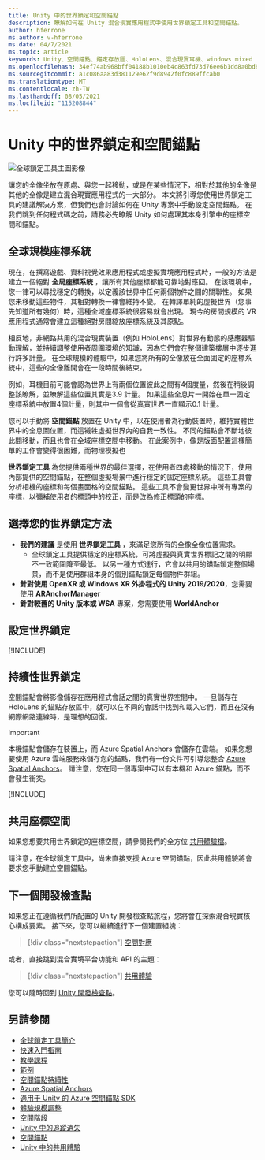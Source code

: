 ```yaml
---
title: Unity 中的世界鎖定和空間錨點
description: 瞭解如何在 Unity 混合現實應用程式中使用世界鎖定工具和空間錨點。
author: hferrone
ms.author: v-hferrone
ms.date: 04/7/2021
ms.topic: article
keywords: Unity、空間錨點、錨定存放區、HoloLens、混合現實耳機、windows mixed reality 耳機、虛擬實境耳機、全球鎖定工具、全像影像
ms.openlocfilehash: 34ef74ab968bff04188b1010eb4c863fd73d76ee6b1dd8a0bd89c7d4232a2be9
ms.sourcegitcommit: a1c086aa83d381129e62f9d8942f0fc889ffcab0
ms.translationtype: MT
ms.contentlocale: zh-TW
ms.lasthandoff: 08/05/2021
ms.locfileid: "115208844"
---
```

# <a name="world-locking-and-spatial-anchors-in-unity"></a>Unity 中的世界鎖定和空間錨點

![全球鎖定工具主圖影像](images/wlt-img-01.jpeg)

讓您的全像坐放在原處、與您一起移動，或是在某些情況下，相對於其他的全像是其他的全像是建立混合現實應用程式的一大部分。 本文將引導您使用世界鎖定工具的建議解決方案，但我們也會討論如何在 Unity 專案中手動設定空間錨點。 在我們跳到任何程式碼之前，請務必先瞭解 Unity 如何處理其本身引擎中的座標空間和錨點。

## <a name="world-scale-coordinate-systems"></a>全球規模座標系統

現在，在撰寫遊戲、資料視覺效果應用程式或虛擬實境應用程式時，一般的方法是建立一個絕對 **全局座標系統** ，讓所有其他座標都能可靠地對應回。 在該環境中，您一律可以尋找穩定的轉換，以定義該世界中任何兩個物件之間的關聯性。 如果您未移動這些物件，其相對轉換一律會維持不變。 在轉譯單純的虛擬世界（您事先知道所有幾何）時，這種全域座標系統很容易就會出現。 現今的房間規模的 VR 應用程式通常會建立這種絕對房間縮放座標系統及其原點。

相反地，非網路共用的混合現實裝置（例如 HoloLens）對世界有動態的感應器驅動理解，並持續調整使用者周圍環境的知識，因為它們會在整個建築樓層中逐步進行許多計量。 在全球規模的體驗中，如果您將所有的全像放在全面固定的座標系統中，這些的全像離開會在一段時間後結束。

例如，耳機目前可能會認為世界上有兩個位置彼此之間有4個度量，然後在稍後調整該瞭解，並瞭解這些位置其實是3.9 計量。 如果這些全息片一開始在單一固定座標系統中放置4個計量，則其中一個會從真實世界一直顯示0.1 計量。

您可以手動將 **空間錨點** 放置在 Unity 中，以在使用者為行動裝置時，維持實體世界中的全息圖位置，而這犧牲虛擬世界內的自我一致性。 不同的錨點會不斷地彼此間移動，而且也會在全域座標空間中移動。 在此案例中，像是版面配置這樣簡單的工作會變得很困難，而物理模擬也

**世界鎖定工具** 為您提供兩種世界的最佳選擇，在使用者四處移動的情況下，使用內部提供的空間錨點，在整個虛擬場景中進行穩定的固定座標系統。 這些工具會分析相機的座標和每個畫面格的空間錨點。 這些工具不會變更世界中所有專案的座標，以彌補使用者的標頭中的校正，而是改為修正標頭的座標。

## <a name="choosing-your-world-locking-approach"></a>選擇您的世界鎖定方法

* **我們的建議** 是使用 **世界鎖定工具** ，來滿足您所有的全像全像位置需求。 
    * 全球鎖定工具提供穩定的座標系統，可將虛擬與真實世界標記之間的明顯不一致範圍降至最低。 以另一種方式進行，它會以共用的錨點鎖定整個場景，而不是使用群組本身的個別錨點鎖定每個物件群組。
* **針對使用 OpenXR 或 Windows XR 外掛程式的 Unity 2019/2020**，您需要使用 **ARAnchorManager**
* **針對較舊的 Unity 版本或 WSA** 專案，您需要使用 **WorldAnchor**

## <a name="setting-up-world-locking"></a>設定世界鎖定 

[!INCLUDE[](includes/world-locking/world-locking-setup.md)]

## <a name="persistent-world-locking"></a>持續性世界鎖定

空間錨點會將影像儲存在應用程式會話之間的真實世界空間中。 一旦儲存在 HoloLens 的錨點存放區中，就可以在不同的會話中找到和載入它們，而且在沒有網際網路連線時，是理想的回復。

> [!IMPORTANT]
> 本機錨點會儲存在裝置上，而 Azure Spatial Anchors 會儲存在雲端。 如果您想要使用 Azure 雲端服務來儲存您的錨點，我們有一份文件可引導您整合 [Azure Spatial Anchors](../mixed-reality-cloud-services.md#azure-spatial-anchors)。 請注意，您在同一個專案中可以有本機和 Azure 錨點，而不會發生衝突。

[!INCLUDE[](includes/world-locking/world-locking-persistence.md)]

## <a name="sharing-coordinate-spaces"></a>共用座標空間 

如果您想要共用世界鎖定的座標空間，請參閱我們的全方位 [共用體驗檔](shared-experiences-in-unity.md)。

請注意，在全球鎖定工具中，尚未直接支援 Azure 空間錨點，因此共用體驗將會要求您手動建立空間錨點。

## <a name="next-development-checkpoint"></a>下一個開發檢查點

如果您正在遵循我們所配置的 Unity 開發檢查點旅程，您將會在探索混合現實核心構成要素。 接下來，您可以繼續進行下一個建置組塊：

> [!div class="nextstepaction"]
> [空間對應](spatial-mapping-in-unity.md)

或者，直接跳到混合實境平台功能和 API 的主題：

> [!div class="nextstepaction"]
> [共用體驗](shared-experiences-in-unity.md)

您可以隨時回到 [Unity 開發檢查點](unity-development-overview.md#2-core-building-blocks)。

## <a name="see-also"></a>另請參閱
* [全球鎖定工具簡介](https://microsoft.github.io/MixedReality-WorldLockingTools-Unity/DocGen/Documentation/IntroFAQ.html)
* [快速入門指南](https://microsoft.github.io/MixedReality-WorldLockingTools-Unity/DocGen/Documentation/HowTos/QuickStart.html)
* [教學課程](https://microsoft.github.io/MixedReality-WorldLockingTools-Samples/Tutorial/01_Minimal/01_Minimal.html)
* [範例](https://microsoft.github.io/MixedReality-WorldLockingTools-Unity/DocGen/Documentation/HowTos/SampleApplications.html)
* [空間錨點持續性](../../design/coordinate-systems.md#spatial-anchor-persistence)
* <a href="/azure/spatial-anchors" target="_blank">Azure Spatial Anchors</a>
* <a href="/dotnet/api/Microsoft.Azure.SpatialAnchors" target="_blank">適用于 Unity 的 Azure 空間錨點 SDK</a>
* [體驗規模調整](../../design/coordinate-systems.md#mixed-reality-experience-scales)
* [空間階段](../../design/coordinate-systems.md#stage-frame-of-reference)
* [Unity 中的追蹤遺失](tracking-loss-in-unity.md)
* [空間錨點](../../design/spatial-anchors.md)
* [Unity 中的共用體驗](shared-experiences-in-unity.md)
